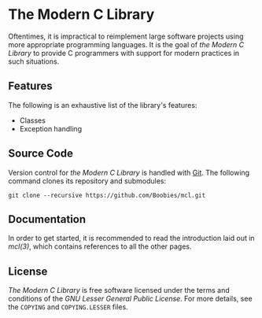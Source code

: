 The Modern C Library
====================

Oftentimes, it is impractical to reimplement large software projects using more appropriate programming languages. It is the goal of *the Modern C Library* to
provide C programmers with support for modern practices in such situations.

Features
--------

The following is an exhaustive list of the library's features:

* Classes
* Exception handling

Source Code
-----------

Version control for *the Modern C Library* is handled with [Git](http://git-scm.com/). The following command clones its repository and submodules:

    git clone --recursive https://github.com/Boobies/mcl.git

Documentation
-------------

In order to get started, it is recommended to read the introduction laid out in *mcl(3)*, which contains references to all the other pages.

License
-------

*The Modern C Library* is free software licensed under the terms and conditions of the *GNU Lesser General Public License*. For more details, see the `COPYING`
and `COPYING.LESSER` files.

